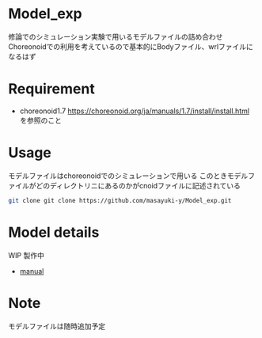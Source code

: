 # Model_exp

修論でのシミュレーション実験で用いるモデルファイルの詰め合わせ
Choreonoidでの利用を考えているので基本的にBodyファイル、wrlファイルになるはず


# Requirement

* choreonoid1.7
https://choreonoid.org/ja/manuals/1.7/install/install.html
を参照のこと


# Usage

モデルファイルはchoreonoidでのシミュレーションで用いる
このときモデルファイルがどのディレクトリニにあるのかがcnoidファイルに記述されている


```bash
git clone git clone https://github.com/masayuki-y/Model_exp.git
```

# Model details

WIP 製作中
- [manual](https://github.com/masayuki-y/Model_exp.git)

# Note

モデルファイルは随時追加予定
